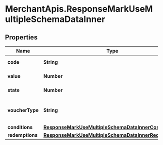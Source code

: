 # MerchantApis.ResponseMarkUseMultipleSchemaDataInner

## Properties

Name | Type | Description | Notes
------------ | ------------- | ------------- | -------------
**code** | **String** | Voucher code | [optional] 
**value** | **Number** | Value of voucher | [optional] 
**state** | **Number** | State of voucher | [optional] 
**voucherType** | **String** | Voucher type, standard or conditional | [optional] 
**conditions** | [**ResponseMarkUseMultipleSchemaDataInnerConditions**](ResponseMarkUseMultipleSchemaDataInnerConditions.md) |  | [optional] 
**redemptions** | [**ResponseMarkUseMultipleSchemaDataInnerRedemptions**](ResponseMarkUseMultipleSchemaDataInnerRedemptions.md) |  | [optional] 


